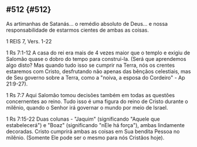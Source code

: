 ## #512 {#512}

As artimanhas de Satanás... o remédio absoluto de Deus... e nossa responsabilidade de estarmos cientes de ambas as coisas.

1 REIS 7, Vers. 1-22

1 Rs 7:1-12 A casa do rei era mais de 4 vezes maior que o templo e exigiu de Salomão quase o dobro do tempo para construi-la. (Será que aprendemos algo disto? Mas quando tudo isso se cumprir na Terra, nós os crentes estaremos com Cristo, desfrutando não apenas das bênçãos celestiais, mas de Seu governo sobre a Terra, como a &quot;noiva, a esposa do Cordeiro&quot; - Ap 21:9-27).

1 Rs 7:7 Aqui Salomão tomou decisões também em todas as questões concernentes ao reino. Tudo isso é uma figura do reino de Cristo durante o milênio, quando o Senhor irá governar o mundo por meio de Israel.

1 Rs 7:15-22 Duas colunas - &quot;Jaquim&quot; (significando &quot;Aquele que estabelecerá&quot;) e &quot;Boaz&quot; (significando &quot;nEle há força&quot;), ambas lindamente decoradas. Cristo cumprirá ambas as coisas em Sua bendita Pessoa no milênio. (Somente Ele pode ser o mesmo para nós Cristãos hoje).